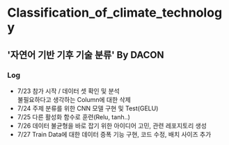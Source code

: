 # Classification_of_climate_technology  

## '자연어 기반 기후 기술 분류' By DACON

### Log  
* 7/23 참가 시작 / 데이터 셋 확인 및 분석  
    불필요하다고 생각하는 Column에 대한 삭제  
* 7/24 주제 분류를 위한 CNN 모델 구현 및 Test(GELU)  
* 7/25 다른 활성화 함수로 훈련(Relu, tanh..)  
* 7/26 데이터 불균형을 바로 잡기 위한 아이디어 고민, 관련 레포지토리 생성  
* 7/27 Train Data에 대한 데이터 증폭 기능 구현, 코드 수정, 배치 사이즈 추가  